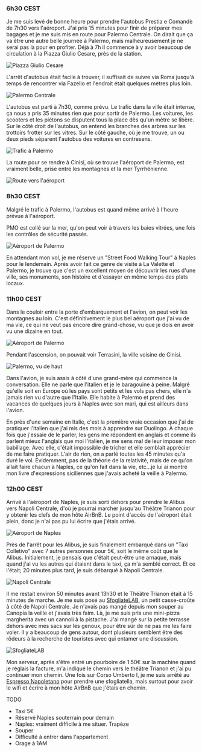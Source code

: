 ### 6h30 CEST
Je me suis levé de bonne heure pour prendre l'autobus Prestia e Comandè de 7h30 vers l'aéroport. J'ai pris 15 minutes pour finir de préparer mes bagages et je me suis mis en route pour Palermo Centrale. On dirait que ça va être une autre belle journée à Palermo, mais malheureusement je ne serai pas là pour en profiter. Déjà à 7h il commence à y avoir beaucoup de circulation à la Piazza Giulio Cesare, près de la station.

![Piazza Giulio Cesare](/assets/2024/04/20240418_europe/piazza_giulio_cesare.jpg)

L'arrêt d'autobus était facile à trouver, il suffisait de suivre via Roma jusqu'à temps de rencontrer via Fazello et l'endroit était quelques mètres plus loin.

![Palermo Centrale](/assets/2024/04/20240418_europe/palermo_centrale.jpg)

L'autobus est parti à 7h30, comme prévu. Le trafic dans la ville était intense, ça nous a pris 35 minutes rien que pour sortir de Palermo. Les voitures, les scooters et les piétons se disputent tous la place dès qu'un mètre se libère. Sur le côté droit de l'autobus, on entend les branches des arbres sur les trottoirs frotter sur les vitres. Sur le côté gauche, où je me trouve, un ou deux pieds séparent l'autobus des voitures en contresens.

![Trafic à Palermo](/assets/2024/04/20240418_europe/traffic.jpg)

La route pour se rendre à Cinisi, où se trouve l'aéroport de Palermo, est vraiment belle, prise entre les montagnes et la mer Tyrrhénienne.

![Route vers l'aéroport](/assets/2024/04/20240418_europe/road_to_airport.jpg)

### 8h30 CEST
Malgré le trafic à Palermo, l'autobus est quand même arrivé à l'heure prévue à l'aéroport.

PMO est collé sur la mer, qu'on peut voir à travers les baies vitrées, une fois les contrôles de sécurité passés.

![Aéroport de Palermo](/assets/2024/04/20240418_europe/pmo.jpg)

En attendant mon vol, je me réserve un "Street Food Walking Tour" à Naples pour le lendemain. Après avoir fait ce genre de visite à La Valette et Palermo, je trouve que c'est un excellent moyen de découvrir les rues d'une ville, ses monuments, son histoire et d'essayer en même temps des plats locaux.

### 11h00 CEST
Dans le couloir entre la porte d'embarquement et l'avion, on peut voir les montagnes au loin. C'est définitivement le plus bel aéroport que j'ai vu de ma vie, ce qui ne veut pas encore dire grand-chose, vu que je dois en avoir vu une dizaine en tout.

![Aéroport de Palermo](/assets/2024/04/20240418_europe/pmo02.jpg)

Pendant l'ascension, on pouvait voir Terrasini, la ville voisine de Cinisi.

![Palermo, vu de haut](/assets/2024/04/20240418_europe/palermo_high.jpg)

Dans l'avion, je suis assis à côté d'une grand-mère qui commence la conversation. Elle ne parle que l'italien et je le baragouine à peine. Malgré qu'elle soit en Europe où les pays sont petits et les vols pas chers, elle n'a jamais rien vu d'autre que l'Italie. Elle habite à Palermo et prend des vacances de quelques jours à Naples avec son mari, qui est ailleurs dans l'avion.

En près d'une semaine en Italie, c'est la première vraie occasion que j'ai de pratiquer l'italien que j'ai mis des mois à apprendre sur Duolingo. À chaque fois que j'essaie de le parler, les gens me répondent en anglais et comme ils parlent mieux l'anglais que moi l'italien, je me sens mal de leur imposer mon babillage. Avec elle, c'était impossible de tricher et elle semblait apprécier de me faire pratiquer. L'air de rien, on a parlé toutes les 45 minutes qu'a duré le vol. Évidemment, pas de la théorie de la relativité, mais de ce qu'on allait faire chacun à Naples, ce qu'on fait dans la vie, etc...je lui ai montré mon livre d'expressions siciliennes que j'avais acheté la veille à Palermo.

### 12h00 CEST
Arrivé à l'aéroport de Naples, je suis sorti dehors pour prendre le Alibus vers Napoli Centrale, d'où je pourrai marcher jusqu'au Théâtre Trianon pour y obtenir les clefs de mon hôte AirBnB. Le point d'accès de l'aéroport était plein, donc je n'ai pas pu lui écrire que j'étais arrivé.

![Aéroport de Naples](/assets/2024/04/20240418_europe/nap.jpg)

Près de l'arrêt pour les Alibus, je suis finalement embarqué dans un "Taxi Colletivo" avec 7 autres personnes pour 5€, soit le même coût que le Alibus. Initialement, je pensais que c'était peut-être une arnaque, mais quand j'ai vu les autres qui étaient dans le taxi, ça m'a semblé correct. Et ce l'était; 20 minutes plus tard, je suis débarqué à Napoli Centrale.

![Napoli Centrale](/assets/2024/04/20240418_europe/napoli_centrale.jpg)

Il me restait environ 50 minutes avant 13h30 et le Théâtre Trianon était à 15 minutes de marche. Je me suis posé au [SfogliateLAB](https://maps.app.goo.gl/6reWJjXABUuqECpp6), un petit casse-croûte à côté de Napoli Centrale. Je n'avais pas mangé depuis mon souper au Canopia la veille et j'avais très faim. Là, je me suis pris une mini-pizza margherita avec un cannoli à la pistache. J'ai mangé sur la petite terrasse dehors avec mes sacs sur les genoux, pour être sûr de ne pas me les faire voler. Il y a beaucoup de gens autour, dont plusieurs semblent être des rôdeurs à la recherche de touristes avec qui entamer une discussion.

![SfogliateLAB](/assets/2024/04/20240418_europe/sfogliatelab.jpg)

Mon serveur, après s'être entré un pourboire de 1.50€ sur la machine quand je réglais la facture, m'a indiqué le chemin vers le théâtre Trianon et j'ai pu continuer mon chemin. Une fois sur Corso Umberto I, je me suis arrêté au [Espresso Napoletano](https://maps.app.goo.gl/SzTbhwxi5ewMRjPs7) pour prendre une sfogliatella, mais surtout pour avoir le wifi et écrire à mon hôte AirBnB que j'étais en chemin.

TODO

- Taxi 5€
- Réservé Naples souterrain pour demain
- Naples: vraiment difficile à me situer. Trapèze
- Souper
- Difficulté à entrer dans l'appartement
- Orage à 1AM
